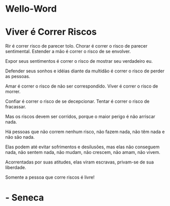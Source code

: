 # Wello-Word

# Viver é Correr Riscos
Rir é correr risco de parecer tolo.
Chorar é correr o risco de parecer sentimental.
Estender a mão é correr o risco de se envolver.

Expor seus sentimentos é correr o risco
de mostrar seu verdadeiro eu.

Defender seus sonhos e idéias diante da multidão
é correr o risco de perder as pessoas.

Amar é correr o risco de não ser correspondido.
Viver é correr o risco de morrer.

Confiar é correr o risco de se decepcionar.
Tentar é correr o risco de fracassar.

Mas os riscos devem ser corridos,
porque o maior perigo é não arriscar nada.

Há pessoas que não correm nenhum risco,
não fazem nada, não têm nada e não são nada.

Elas podem até evitar sofrimentos e desilusões,
mas elas não conseguem nada, não sentem nada,
não mudam, não crescem, não amam, não vivem.

Acorrentadas por suas atitudes, elas viram
escravas, privam-se de sua liberdade.

Somente a pessoa que corre riscos é livre!

# - Seneca
